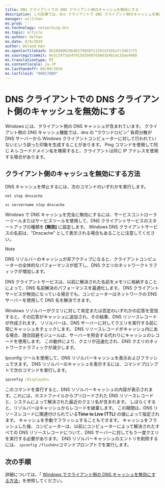 ```yaml
---
title: DNS クライアントでの DNS クライアント側のキャッシュを無効にする
description: この記事では、dns クライアントで DNS クライアント側のキャッシュを無効にする方法について説明します。
manager: willchen
ms.prod: ''
ms.technology: networking-dns
ms.topic: article
ms.author: delhan
ms.date: 8/8/2019
author: Deland-Han
ms.openlocfilehash: 0b20400029b462798587c2291431b5a7c3d61775
ms.sourcegitcommit: 0e3c2473a54f915d35687d30d1b4b1ac2bae4068
ms.translationtype: MT
ms.contentlocale: ja-JP
ms.lasthandoff: 08/09/2019
ms.locfileid: "68917809"
---
```

# <a name="disable-dns-client-side-caching-on-dns-clients"></a>DNS クライアントでの DNS クライアント側のキャッシュを無効にする

Windows には、クライアント側の DNS キャッシュが含まれています。 クライアント側の DNS キャッシュ機能では、dns の "ラウンドロビン" 負荷分散が DNS サーバーから Windows クライアントコンピューターに対して行われていないという誤った印象を生成することがあります。 Ping コマンドを使用して同じ A レコードドメイン名を検索すると、クライアントは同じ IP アドレスを使用する場合があります。  

## <a name="how-to-disable-client-side-caching"></a>クライアント側のキャッシュを無効にする方法

DNS キャッシュを停止するには、次のコマンドのいずれかを実行します。

```cmd
net stop dnscache
```

```cmd
sc servername stop dnscache
```


Windows で DNS キャッシュを完全に無効にするには、サービスコントローラーツールまたはサービスツールを使用して、DNS クライアントサービスのスタートアップの種類を **[無効]** に設定します。 Windows DNS クライアントサービスの名前は、"Dnscache" として表示される場合もあることに注意してください。 

> [!NOTE]
> DNS リゾルバーのキャッシュが非アクティブになると、クライアントコンピューターの全体的なパフォーマンスが低下し、DNS クエリのネットワークトラフィックが増加します。 

DNS クライアントサービスは、以前に解決された名前をメモリに格納することによって、DNS 名前解決のパフォーマンスを最適化します。 DNS クライアントサービスが無効になっている場合でも、コンピューターはネットワークの DNS サーバーを使用して DNS 名を解決できます。 

Windows リゾルバーがクエリに対して肯定または否定のいずれかの応答を受信すると、その応答がキャッシュに追加され、その結果、DNS リソースレコードが作成されます。 リゾルバーは、DNS サーバーに対してクエリを実行する前に常にキャッシュをチェックします。 DNS リソースレコードがキャッシュ内にある場合、競合回避モジュールは、サーバーを照会する代わりにキャッシュのレコードを使用します。 この動作により、クエリが迅速化され、DNS クエリのネットワークトラフィックが減少します。 

Ipconfig ツールを使用して、DNS リゾルバーキャッシュを表示およびフラッシュできます。 DNS リゾルバーのキャッシュを表示するには、コマンドプロンプトで次のコマンドを実行します。

```cmd
ipconfig /displaydns 
```

このコマンドを実行すると、DNS リゾルバーキャッシュの内容が表示されます。これには、ホストファイルからプリロードされた DNS リソースレコードと、システムによって解決された最近のクエリ名が含まれます。 しばらくすると、リゾルバーはキャッシュからレコードを破棄します。 この期間は、DNS リソースレコードに関連付けられている**Time to Live (TTL)** の値によって指定されます。 キャッシュを手動でフラッシュすることもできます。 キャッシュをフラッシュした後、コンピューターは、以前にコンピューターによって解決されたすべての DNS リソースレコードについて、DNS サーバーに対してもう一度クエリを実行する必要があります。 DNS リゾルバーキャッシュのエントリを削除するには、 `ipconfig /flushdns`コマンドプロンプトでを実行します。

## <a name="next-step"></a>次の手順

詳細については、「 [Windows でクライアント側の DNS キャッシュを無効にする方法](https://support.microsoft.com/kb/318803)」を参照してください。
